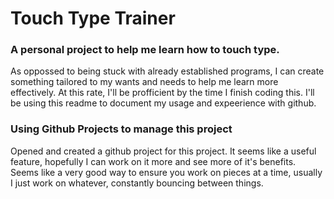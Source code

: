 # Touch Type Trainer

### A personal project to help me learn how to touch type.

As oppossed to being stuck with already established programs, I can create something tailored to my wants and needs to help me learn more effectively. At this rate, I'll be profficient by the time I finish coding this. I'll be using this readme to document my usage and expeerience with github.


### Using Github Projects to manage this project

Opened and created a github project for this project. It seems like a useful feature, hopefully I can work on it more and see more of it's benefits. Seems like a very good way to ensure you work on pieces at a time, usually I just work on whatever, constantly bouncing between things.
